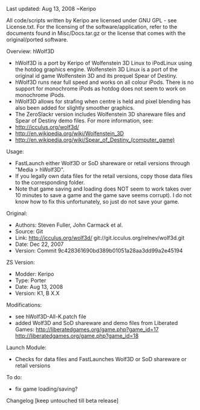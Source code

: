 Last updated: Aug 13, 2008
~Keripo

All code/scripts written by Keripo are licensed under
GNU GPL - see License.txt. For the licensing of the
software/application, refer to the documents found in
Misc/Docs.tar.gz or the license that comes with the
original/ported software.

Overview:
hWolf3D
- hWolf3D is a port by Keripo of Wolfenstein 3D Linux to
  iPodLinux using the hotdog graphics engine. Wolfenstein
  3D Linux is a port of the original id game Wolfenstein
  3D and its prequel Spear of Destiny.
- hWolf3D runs near full speed and works on all colour iPods.
  There is no support for monochrome iPods as hotdog does
  not seem to work on monochrome iPods.
- hWolf3D allows for strafing when centre is held and pixel
  blending has also been added for slightly smoother graphics.
- The ZeroSlackr version includes Wolfenstein 3D shareware
  files and Spear of Destiny demo files.
For more information, see:
- http://icculus.org/wolf3d/
- http://en.wikipedia.org/wiki/Wolfenstein_3D
- http://en.wikipedia.org/wiki/Spear_of_Destiny_(computer_game)

Usage:
- FastLaunch either Wolf3D or SoD shareware or retail
  versions through "Media > hWolf3D".
- If you legally own data files for the retail versions,
  copy those data files to the corresponding folder.
- Note that game saving and loading does NOT seem to work
  takes over 10 minutes to save a game and the game
  save seems corrupt). I do not know how to fix this
  unfortunately, so just do not save your game.  


Original:
- Authors: Steven Fuller, John Carmack et al.
- Source: Git
- Link:
  http://icculus.org/wolf3d/
  git://git.icculus.org/relnev/wolf3d.git
- Date: Dec 22, 2007
- Version:
  Commit 9c428361690bd389b01051a28aa3dd99a2e45194

ZS Version:
- Modder: Keripo
- Type: Porter
- Date: Aug 13, 2008
- Version: K1, B X.X

Modifications:
- see hWolf3D-All-K.patch file
- added Wolf3D and SoD shareware and demo files from
  Liberated Games:
  http://liberatedgames.org/game.php?game_id=17
  http://liberatedgames.org/game.php?game_id=18

Launch Module:
- Checks for data files and FastLaunches Wolf3D or SoD
  shareware or retail versions

To do:
- fix game loading/saving?

Changelog 
[keep untouched till beta release]